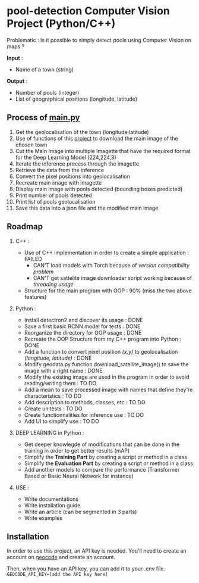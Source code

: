 # pool-detection Computer Vision Project (Python/C++)

Problematic : Is it possible to simply detect pools using Computer Vision on maps ?

**Input** : 
- Name of a town (string)

**Output** : 
- Number of pools (integer)
- List of geographical positions (longitude, latitude)


## Process of [main.py](https://github.com/loicchamberlin/pool-detection/blob/main/Python/main.py)

1. Get the geolocalisation of the town (longitude,latitude)
2. Use of functions of this [project](https://github.com/andolg/satellite-imagery-downloader) to download the main image of the chosen town 
3. Cut the Main Image into multiple Imagette that have the required format for the Deep Learning Model (224,224,3)
4. Iterate the inference process through the imagette
5. Retrieve the data from the inference
6. Convert the pixel positions into geolocalisation 
7. Recreate main image with imagette
8. Display main image with pools detected (bounding boxes predicted)
9. Print number of pools detected
10. Print list of pools geolocalisation
11. Save this data into a json file and the modified main image

## Roadmap

1. C++ : 
    - Use of C++ implementation in order to create a simple application : FAILED 
        - CAN'T load models with Torch because of *version compatibility problem* 
        - CAN'T get sattelite image downloader script working because of *threading usage*
    - Structure for the main program with OOP : 90% (miss the two above features)

2. Python : 
    - Install detectron2 and discover its usage : DONE
    - Save a first basic RCNN model for tests : DONE
    - Reorganize the directory for OOP usage : DONE
    - Recreate the OOP Structure from my C++ program into Python : DONE
    - Add a function to convert pixel position *(x,y)* to geolocalisation *(longitude, latitude)* : DONE
    - Modify geodata.py function download_satellite_image() to save the image with a right name : DONE
    - Modify the existing image are used in the program in order to avoid reading/writing them : TO DO
    - Add a mean to save processed image with names that define they're characteristics : TO DO 
    - Add description to methods, classes, etc : TO DO 
    - Create unitests : TO DO
    - Create functionnalities for inference use : TO DO
    - Add UI to simplify use : TO DO

3. DEEP LEARNING in Python : 
    - Get deeper knowlegde of modifications that can be done in the training in order to get better results (mAP)
    - Simplify the **Training Part** by creating a script *or* method in a class
    - Simplify the **Evaluation Part** by creating a script *or* method in a class
    - Add another models to compare the performance (Transformer Based or Basic Neural Network for instance)

4. USE : 
    - Write documentations
    - Write installation guide
    - Write an article (can be segmented in 3 parts)
    - Write examples

## Installation

In order to use this project, an API key is needed.
You'll need to create an account on [geocode](https://geocode.maps.co) and create an account.

Then, when you have an API key, you can add it to your .env file.
```GEOCODE_API_KEY=[add the API key here]``` 